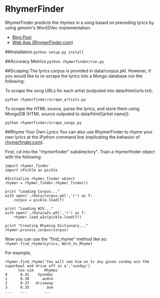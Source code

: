 # RhymerFinder
RhymerFinder predicts the rhymes in a song based on preceding lyrics by using gensim's Word2Vec implementation.

* [Blog Post](http://johnchuckcase.com/rhymerfinder/) 
* [Web App (RhymerFinder.com)](http://rhymerfinder.com/)

##Installation
`python setup.py install`

##Accuracy Metrics
`python rhymerfinder/run.py`

##Scraping
The lyrics corpus is provided in data/corpus.pkl.
However, if you would like to re-scrape the lyrics into a Mongo database run the following:

To scrape the song URLs for each artist (outputed into data/html/urls.txt):

```python rhymerfinder/scrape_artists.py```

To scrape the HTML source, parse the lyrics, and store them using MongoDB (HTML source outputed to data/html/[artist name]):

```python rhymerfinder/scrape_songs.py```

##Rhyme Your Own Lyrics
You can also use RhymerFinder to rhyme your own lyrics at the iPython command line (replicating the behavior of [rhymerfinder.com](https://www.rhymerfinder.com)).

First, cd into the "rhymerfinder" subdirectory". Train a rhymerfinder object with the following:
```
import rhymer_finder
import cPickle as pickle

#Initialize rhymer_finder object
rhymer = rhymer_finder.rhymer_finder()

print "Loading Corpus..."
with open('./data/corpus.pkl','r') as f:
    corpus = pickle.load(f)

print "Loading W2V..."
with open('./data/w2v.pkl','r') as f:
    rhymer.load_w2v(pickle.load(f))

print "Creating Rhyming Dictionary..."
rhymer.process_corpus(corpus)
```
Now you can use the "find_rhyme" method like so:
```rhymer.find_rhyme(Lyrics, Word_to_Rhyme)```

For example,
```
rhymer.find_rhyme('You will see him on tv any given sunday win the superbowl and drive off in a','sunday')
      Cos-sim     Rhymes
0      0.41    hyundai
1      0.39      andre
2      0.37   driveway
3      0.35        ave
...    ...        ...
```
